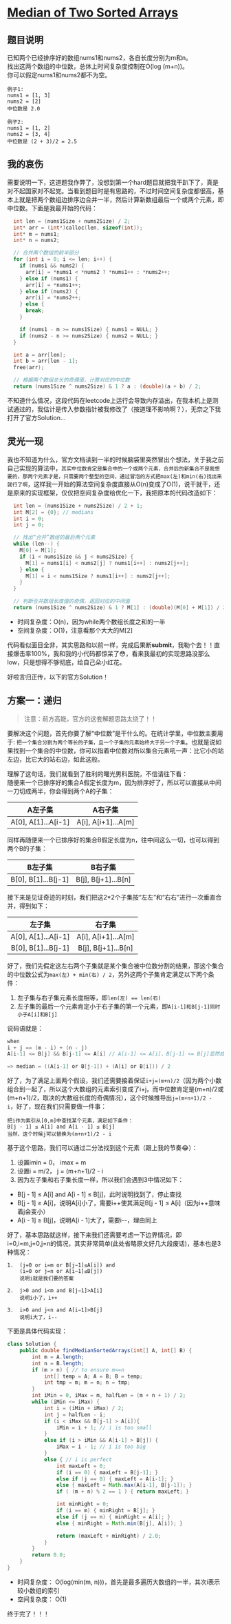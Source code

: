 # [Median of Two Sorted Arrays](https://leetcode.com/problems/median-of-two-sorted-arrays/description/)

## 题目说明
已知两个已经排序好的数组nums1和nums2，各自长度分别为m和n。  
找出这两个数组的中位数，总体上时间复杂度控制在O(log (m+n))。  
你可以假定nums1和nums2都不为空。
```
例子1:
nums1 = [1, 3]
nums2 = [2]
中位数是 2.0

例子2:
nums1 = [1, 2]
nums2 = [3, 4]
中位数是 (2 + 3)/2 = 2.5
```

## 我的哀伤
需要说明一下，这道题我作弊了，没想到第一个hard题目就把我干趴下了，真是对不起国家对不起党。当看到题目时是有思路的，不过时间空间复杂度都很高，基本上就是把两个数组边排序边合并一半，然后计算新数组最后一个或两个元素，即中位数。下面是我最开始的代码：
```c
  int len = (nums1Size + nums2Size) / 2;
  int* arr = (int*)calloc(len, sizeof(int));
  int* m = nums1;
  int* n = nums2;

  // 合并两个数组的前半部分
  for (int i = 0; i <= len; i++) {
    if (nums1 && nums2) {
      arr[i] = *nums1 < *nums2 ? *nums1++ : *nums2++;
    } else if (nums1) {
      arr[i] = *nums1++;
    } else if (nums2) {
      arr[i] = *nums2++;
    } else {
      break;
    }

    if (nums1 - m >= nums1Size) { nums1 = NULL; }
    if (nums2 - n >= nums2Size) { nums2 = NULL; }
  }

  int a = arr[len];
  int b = arr[len - 1];
  free(arr);

  // 根据两个数组总长的奇偶值，计算对应的中位数
  return (nums1Size ^ nums2Size) & 1 ? a : (double)(a + b) / 2;
```
不知道什么情况，这段代码在leetcode上运行会导致内存溢出，在我本机上是测试通过的，我估计是传入参数指针被我修改了（按道理不影响啊？），无奈之下我打开了官方Solution...

## 灵光一现
我也不知道为什么，官方文档读到一半的时候脑袋里突然冒出个想法，关于我之前自己实现的算法中，`其实中位数肯定是集合中的一个或两个元素，合并后的新集合不是我想要的，那两个元素才是，只需要两个整型的空间，通过冒泡的方式把max(左)和min(右)找出来就行了啊`，这样我一开始的算法空间复杂度直接从O(n)变成了O(1)，说干就干，还是原来的实现框架，仅仅把空间复杂度给优化一下，我把原本的代码改造如下：
```c
  int len = (nums1Size + nums2Size) / 2 + 1;
  int M[2] = {0}; // medians
  int i = 0;
  int j = 0;

  // 找出“合并”数组的最后两个元素
  while (len--) {
    M[0] = M[1];
    if (i < nums1Size && j < nums2Size) {
      M[1] = nums1[i] < nums2[j] ? nums1[i++] : nums2[j++];
    } else {
      M[1] = i < nums1Size ? nums1[i++] : nums2[j++];
    }
  }

  // 判断合并数组长度值的奇偶，返回对应的中间值
  return (nums1Size ^ nums2Size) & 1 ? M[1] : (double)(M[0] + M[1]) / 2;
```
- 时间复杂度：O(n)，因为while两个数组长度之和的一半
- 空间复杂度：O(1)，注意看那个大大的M[2]  

代码看似面目全非，其实思路和以前一样，完成后果断**submit**，我勒个去！！直接爆击率100%，我和我的小代码都惊呆了😳，看来我最初的实现思路没那么low，只是想得不够彻底，给自己朵小红花。

好啦言归正传，以下的官方Solution！

## 方案一：递归

> 注意：前方高能，官方的这套解题思路太绕了！！

要解决这个问题，首先你要了解“中位数”是干什么的。在统计学里，中位数主要用于: `把一个集合分割为两个等长的子集，且一个子集的元素始终大于另一个子集`。也就是说如果找到一个集合的中位数，你可以指着中位数对所以集合元素吼一声：比它小的站左边，比它大的站右边，如此这般。

理解了这句话，我们就看到了胜利的曙光男科医院，不信请往下看：  
随便来一个已排序好的集合A假定长度为m，因为排序好了，所以可以直接从中间一刀切成两半，你会得到两个A的子集：

|       A左子集      |       A右子集      |
|:-----------------:|:-----------------:|
|A[0], A[1]...A[i-1]|A[i], A[i+1]...A[m]|

同样再随便来一个已排序好的集合B假定长度为n，往中间这么一切，也可以得到两个B的子集：

|       B左子集      |       B右子集      |
|:-----------------:|:-----------------:|
|B[0], B[1]...B[j-1]|B[j], B[j+1]...B[n]|

接下来是见证奇迹的时刻，我们把这2*2个子集按“左左”和“右右”进行一次垂直合并，得到如下：

|       左子集       |        右子集      |
|:-----------------:|:-----------------:|
|A[0], A[1]...A[i-1]|A[i], A[i+1]...A[m]|
|B[0], B[1]...B[j-1]|B[j], B[j+1]...B[n]|

好了，我们先假定这左右两个子集就是某个集合被中位数分割的结果，那这个集合的中位数公式为`max(左) + min(右) / 2`，另外这两个子集肯定满足以下两个条件：
1. 左子集与右子集元素长度相等，即`len(左) == len(右)`
2. 左子集的最后一个元素肯定小于右子集的第一个元素，即`A[i-1]和B[j-1]同时小于A[i]和B[j]`

说码语就是：
```c
when
i + j == (m - i) + (n - j)
A[i-1] <= B[j] && B[j-1] <= A[i] // A[i-1] <= A[i]、B[j-1] <= B[j]显然成立

=> median = ((A[i-1] or B[j-1]) + (A[i] or B[i])) / 2
```

好了，为了满足上面两个假设，我们还需要接着保证`i+j=(m+n)/2`（因为两个小数组合到一起了，所以这个大数组的元素索引变成了i+j，而中位数肯定是(m+n)/2或(m+n+1)/2，取决的大数组长度的奇偶情况），这个时候推导出`j=(m+n+1)/2 - i`，好了，现在我们只需要做一件事：
```
把i作为索引从[0,m]中查找某个元素，满足如下条件：
B[j - 1] ≤ A[i] and A[i - 1] ≤ B[j]
当然，这个时候j可以替换为(m+n+1)/2 - i
```
基于这个思路，我们可以通过二分法找到这个元素（跟上我的节奏😂）：   
1. 设置imin = 0， imax = m
2. 设置i = m/2， j = (m+n+1)/2 - i
3. 因为左子集和右子集长度一样，所以我们会遇到3中情况如下：
  - B[j - 1] ≤ A[i] and A[i - 1] ≤ B[j]，此时说明找到了，停止查找
  - B[j - 1] ≥ A[i]，说明A[i]小了，需要i++使其满足B[j - 1] ≤ A[i]（因为i++意味着j会变小）
  - A[i - 1] ≥ B[j]，说明A[i - 1]大了，需要i--，理由同上

好了，基本思路就这样，接下来我们还需要考虑一下边界情况，即i=0,i=m,j=0,j=n的情况，其实非常简单(此处省略原文好几大段废话)，基本也是3种情况：
```
1.  (j=0 or i=m or B[j−1]≤A[i]) and
    (i=0 or j=n or A[i−1]≤B[j]) 
    说明i就是我们要的答案

2.  j>0 and i<m and B[j−1]>A[i]
    说明i小了，i++

3.  i>0 and j<n and A[i−1]>B[j]
    说明i大了，i--
```
下面是具体代码实现：
```java
class Solution {
    public double findMedianSortedArrays(int[] A, int[] B) {
        int m = A.length;
        int n = B.length;
        if (m > n) { // to ensure m<=n
            int[] temp = A; A = B; B = temp;
            int tmp = m; m = n; n = tmp;
        }
        int iMin = 0, iMax = m, halfLen = (m + n + 1) / 2;
        while (iMin <= iMax) {
            int i = (iMin + iMax) / 2;
            int j = halfLen - i;
            if (i < iMax && B[j-1] > A[i]){
                iMin = i + 1; // i is too small
            }
            else if (i > iMin && A[i-1] > B[j]) {
                iMax = i - 1; // i is too big
            }
            else { // i is perfect
                int maxLeft = 0;
                if (i == 0) { maxLeft = B[j-1]; }
                else if (j == 0) { maxLeft = A[i-1]; }
                else { maxLeft = Math.max(A[i-1], B[j-1]); }
                if ( (m + n) % 2 == 1 ) { return maxLeft; }

                int minRight = 0;
                if (i == m) { minRight = B[j]; }
                else if (j == n) { minRight = A[i]; }
                else { minRight = Math.min(B[j], A[i]); }

                return (maxLeft + minRight) / 2.0;
            }
        }
        return 0.0;
    }
}
```
- 时间复杂度： O(log(min(m, n)))，首先是最多遍历大数组的一半，其次i表示较小数组的索引
- 空间复杂度： O(1)

终于完了！！！
